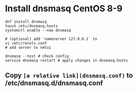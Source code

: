 # Install dnsmasq CentOS 8-9

```console
dnf install dnsmasq
touch /etc/dnsmasq.hosts
systemctl enable --now dnsmasq

# (optional) add `nameserver 127.0.0.1` to
vi /etc/resolv.conf
# add server to nmtui

dnsmasq --test # check config 
service dnsmasq restart # apply changes in dnsmasq.hosts
```

## Copy `[a relative link](dnsmasq.conf)` to /etc/dnsmasq.d/dnsmasq.conf
